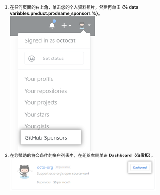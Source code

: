 1. 在任何页面的右上角，单击您的个人资料照片，然后再单击 **{% data variables.product.prodname_sponsors %}**。 ![{% data variables.product.prodname_sponsors %} 按钮](/assets/images/help/sponsors/access-github-sponsors-dashboard.png)
2. 在您赞助的符合条件的帐户列表中，在组织右侧单击 **Dashboard（仪表板）**。 ![组织赞助者仪表板按钮](/assets/images/help/sponsors/org-sponsors-dashboard-button.png)
